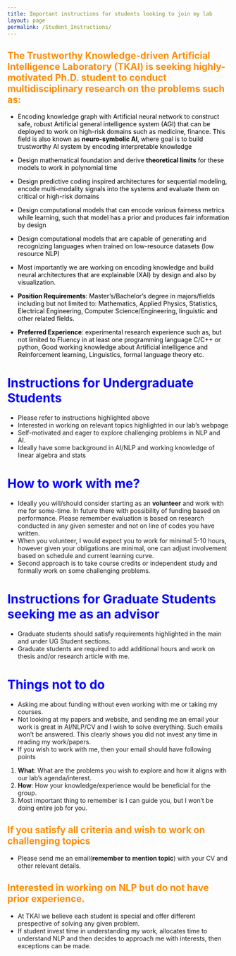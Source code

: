 ```yaml
---
title: Important instructions for students looking to join my lab
layout: page
permalink: /Student_Instructions/
---
```

<style>
H1{color:Blue !important;}
H2{color:DarkOrange !important;}
p{color:Black !important;}
</style>
## The Trustworthy Knowledge-driven Artificial Intelligence Laboratory (TKAI)  is seeking highly-motivated Ph.D. student to conduct multidisciplinary research on the problems such as:

* Encoding knowledge graph with Artificial neural network to construct safe, robust Artificial general intelligence system (AGI) that can be deployed to work on high-risk domains such as medicine, finance. This field is also known as **neuro-symbolic AI**, where goal is to build trustworthy AI system by encoding interpretable knowledge
* Design mathematical foundation and derive **theoretical limits** for these models to work in polynomial time
* Design predictive coding inspired architectures for sequential modeling, encode multi-modality signals into the systems and evaluate them on critical or high-risk domains
* Design computational models that can encode various fairness metrics while learning, such that model has a prior and produces fair information by design
* Design computational models that are capable of generating and recognizing languages when trained on low-resource datasets (low resource NLP)
* Most importantly we are working on encoding knowledge and build neural architectures that are explainable (XAI) by design and also by visualization.

* **Position Requirements**: Master’s/Bachelor’s degree in majors/fields including but not limited to: Mathematics, Applied Physics, Statistics, Electrical Engineering, Computer Science/Engineering, linguistic and other related fields.

* **Preferred Experience**: experimental research experience such as, but not limited to Fluency in at least one programming language C/C++ or python, Good working knowledge about Artificial intelligence and Reinforcement learning, Linguistics, formal language theory etc.

# Instructions for Undergraduate Students
* Please refer to instructions highlighted above
* Interested in working on relevant topics highlighted in our lab’s webpage
* Self-motivated and eager to explore challenging problems in NLP and AI.
* Ideally have some background in AI/NLP and working knowledge of linear algebra and stats

# How to work with me?
* Ideally you will/should consider starting as an **volunteer** and work with me for some-time. In future there with possibility of funding based on performance. Please remember evaluation is based on research conducted in any given semester and not on line of codes you have written.
* When you volunteer, I would expect you to work for minimal 5-10 hours, however given your obligations are minimal, one can adjust involvement based on schedule and current learning curve. 
* Second approach is to take course credits or independent study and formally work on some challenging problems.

# Instructions for Graduate Students seeking me as an advisor
* Graduate students should satisfy requirements highlighted in the main and under UG Student sections.
* Graduate students are required to add additional hours and work on thesis and/or research article with me.

# Things not to do
* Asking me about funding without even working with me or taking my courses.
* Not looking at my papers and website, and sending me an email your work is great in AI/NLP/CV and I wish to solve everything. Such emails won’t be answered. This clearly shows you did not invest any time in reading my work/papers.
* If you wish to work with me, then your email should have following points
 1. **What**: What are the problems you wish to explore and how it aligns with our lab’s agenda/interest.
 2. **How**: How your knowledge/experience would be beneficial for the group. 
 3. Most important thing to remember is I can guide you, but I won’t be doing entire job for you. 

## If you satisfy all criteria and wish to work on challenging topics

* Please send me an email(**remember to mention topic**) with your CV and other relevant details.

## Interested in working on NLP but do not have prior experience.
* At TKAI we believe each student is special and offer different prespective of solving any given problem.
* If student invest time in understanding my work, allocates time to understand NLP and then decides to approach me with interests, then exceptions can be made.
     




<!--If you are an undergraduate student interested in working with us, you must meet the following requirements:

Able to work at least 5-10 hours a week

Self-motivation and an interest in researching reasoning

Willingness to do the kind of work few others in the world are doing

An ability to tackle new and difficult problems in creative ways

Ideally: Some background (either through coursework or your own independent studies) in one of the topics we research.

Strong preference for students who have already taken: data structures and algorithms, an AI class, and a machine learning or NLP course (if you haven't yet been able to take one at USF, a good idea is to work through the Stanford NLP course online).

Students who have been working with me a few semesters and have proven themselves capable of research may be eligible for paid research positions, and the chance to be involved in research publications. I also offer for-credit options, through independent study or supervised research. If you are interested, please take a good look at our areas of research, and contact Dr. Licato with a CV or résumé that clearly shows your relevant experience, interests, and coursework.

How to participate. If you're a good fit, then there are at least two ways you can participate:

Volunteer. You can join the lab as a volunteer, in which case your obligations are minimal. But I'm also very selective about who I take on as a volunteer. If it appears that you're going to be a student who just sits silently in lab meetings and doesn't do much else, then I'm sorry, but you're not a good fit.

Course Credit. You can sign up for an independent study or supervised research credit; these are 3 credit courses offered through the CSE department (note that there are course prerequisites for these).

Things to NOT do: I often see students making the following mistakes in contacting me. Try to avoid these:

Contact me without reading this site thoroughly. I'm looking for people who can be independent researchers, and if you can't show that you're capable enough to find this website and read it (or worse, you ask me what the URL is), I won't have confidence you'll be a good researcher.

Expect me to do your work for you. I want to see that you have taken the time to read my papers, really understand what my lab is trying to do, and figure out how you can contribute. I do not have the luxury of taking on students whose hands I have to hold with every little task. I'll guide you, but I won't drag you along.

Use general platitudes. If you find yourself writing an email that says "I see you do a lot of research in AI, and I think it's interesting" and not much more, it's a huge red flag that you didn't actually take the time to understand what my lab is working on. That doesn't bode well for my confidence in your abilities. -->
